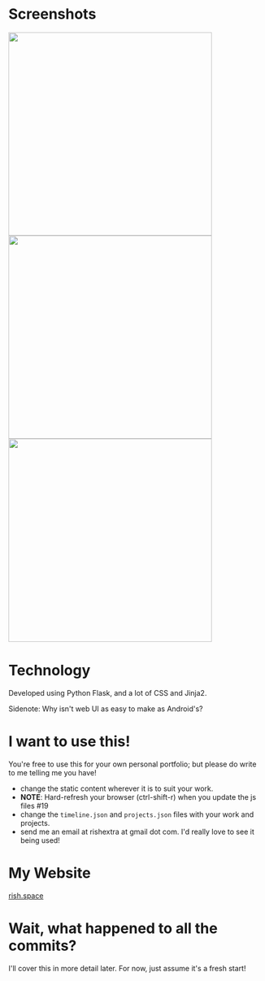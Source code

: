 # Screenshots
<p float="middle">
  <img src="https://raw.githubusercontent.com/crearo/portfolio/master/screenshots/home.png" width="400">
  <img src="https://raw.githubusercontent.com/crearo/portfolio/master/screenshots/projects.png" width="400">
  <img src="https://raw.githubusercontent.com/crearo/portfolio/master/screenshots/timeline.png" width="400">
</p>

# Technology

Developed using Python Flask, and a lot of CSS and Jinja2.

Sidenote: Why isn't web UI as easy to make as Android's?

# I want to use this!

You're free to use this for your own personal portfolio; but please do write to me telling me you have!
 
 - change the static content wherever it is to suit your work.
 - **NOTE**: Hard-refresh your browser (ctrl-shift-r) when you update the js files #19
 - change the `timeline.json` and `projects.json` files with your work and projects. 
 - send me an email at rishextra at gmail dot com. I'd really love to see it being used!

# My Website
<a href="https://www.rish.space">rish.space</a>

# Wait, what happened to all the commits?

I'll cover this in more detail later. For now, just assume it's a fresh start!
